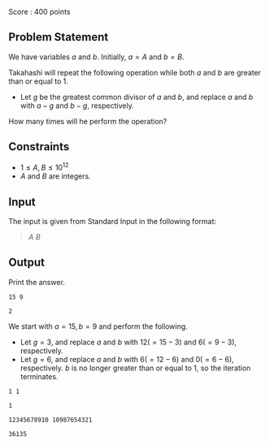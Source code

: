 Score : $400$ points

## Problem Statement

We have variables $a$ and $b$. Initially, $a=A$ and $b=B$.

Takahashi will repeat the following operation while both $a$ and $b$ are greater than or equal to $1$.

- Let $g$ be the greatest common divisor of $a$ and $b$, and replace $a$ and $b$ with $a-g$ and $b-g$, respectively.

How many times will he perform the operation?

## Constraints

- $1 \leq A,B \leq 10^{12}$
- $A$ and $B$ are integers.

## Input

The input is given from Standard Input in the following format:

> $A$ $B$

## Output

Print the answer.

```input1
15 9
```

```output1
2
```

We start with $a=15,b=9$ and perform the following.

- Let $g=3$, and replace $a$ and $b$ with $12(=15-3)$ and $6(=9-3)$, respectively.
- Let $g=6$, and replace $a$ and $b$ with $6(=12-6)$ and $0(=6-6)$, respectively. $b$ is no longer greater than or equal to $1$, so the iteration terminates.

```input2
1 1
```

```output2
1
```

```input3
12345678910 10987654321
```

```output3
36135
```